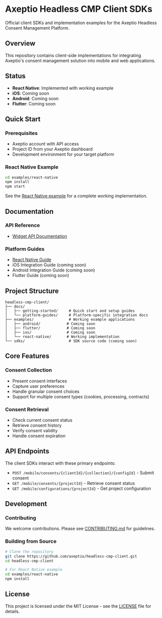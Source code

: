 # Axeptio Headless CMP Client SDKs

Official client SDKs and implementation examples for the Axeptio Headless Consent Management Platform.

## Overview

This repository contains client-side implementations for integrating Axeptio's consent management solution into mobile and web applications.

## Status

- **React Native**: Implemented with working example
- **iOS**: Coming soon
- **Android**: Coming soon  
- **Flutter**: Coming soon

## Quick Start

### Prerequisites

- Axeptio account with API access
- Project ID from your Axeptio dashboard
- Development environment for your target platform

### React Native Example

```bash
cd examples/react-native
npm install
npm start
```

See the [React Native example](./examples/react-native/) for a complete working implementation.

## Documentation

### API Reference

- [Widget API Documentation](https://staging-api.axeptio.tech/mobile/docs/widget)

### Platform Guides

- [React Native Guide](./docs/platform-guides/react-native.md)
- iOS Integration Guide (coming soon)
- Android Integration Guide (coming soon)
- Flutter Guide (coming soon)

## Project Structure

```
headless-cmp-client/
├── docs/
│   ├── getting-started/     # Quick start and setup guides
│   └── platform-guides/     # Platform-specific integration docs
├── examples/                # Working example applications
│   ├── android/            # Coming soon
│   ├── flutter/            # Coming soon
│   ├── ios/                # Coming soon
│   └── react-native/       # Working implementation
└── sdks/                    # SDK source code (coming soon)
```

## Core Features

### Consent Collection
- Present consent interfaces
- Capture user preferences
- Handle granular consent choices
- Support for multiple consent types (cookies, processing, contracts)

### Consent Retrieval
- Check current consent status
- Retrieve consent history
- Verify consent validity
- Handle consent expiration

## API Endpoints

The client SDKs interact with these primary endpoints:

- `POST /mobile/consents/{clientId}/{collection}/{configId}` - Submit consent
- `GET /mobile/consents/{projectId}` - Retrieve consent status
- `GET /mobile/configurations/{projectId}` - Get project configuration

## Development

### Contributing

We welcome contributions. Please see [CONTRIBUTING.md](./CONTRIBUTING.md) for guidelines.

### Building from Source

```bash
# Clone the repository
git clone https://github.com/axeptio/headless-cmp-client.git
cd headless-cmp-client

# For React Native example
cd examples/react-native
npm install
```

## License

This project is licensed under the MIT License - see the [LICENSE](LICENSE) file for details.